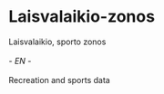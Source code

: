# Laisvalaikio-zonos
Laisvalaikio, sporto zonos
<br><br>
<em>- EN - </em>
<br><br>
Recreation and sports data

